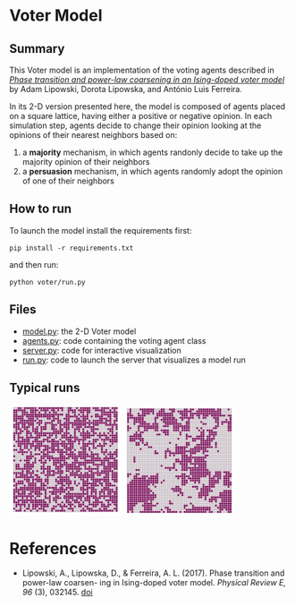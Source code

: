 # Voter Model

## Summary

This Voter model is an implementation of the voting agents described in [*Phase transition and power-law coarsening in an Ising-doped voter model*](https://journals.aps.org/pre/abstract/10.1103/PhysRevE.96.032145) by Adam Lipowski, Dorota Lipowska, and António Luis Ferreira.

In its 2-D version presented here, the model is composed of agents placed on a square lattice, having either a positive or negative opinion. In each simulation step, agents decide to change their opinion looking at the opinions of their nearest neighbors based on:

1) a **majority** mechanism, in which agents randonly decide to take up the majority opinion of their neighbors
2) a **persuasion** mechanism, in which agents randomly adopt the opinion of one of their neighbors

## How to run

To launch the model install the requirements first:
```
pip install -r requirements.txt
```

and then run:
```
python voter/run.py
```

## Files

- [model.py](model.py): the 2-D Voter model
- [agents.py](agents.py): code containing the voting agent class 
- [server.py](server.py): code for interactive visualization
- [run.py](run.py): code to launch the server that visualizes a model run

## Typical runs
<img src="../plots/tyical_runs/persuasion.png" alt="dashboard" width="200"/> <img src="../plots/tyical_runs/majority.png" alt="dashboard" width="200"/> 

# References

- Lipowski, A., Lipowska, D., & Ferreira, A. L. (2017). Phase transition and power-law coarsen-
ing in Ising-doped voter model. *Physical Review E, 96* (3), 032145. [doi](https://doi.org/10.1103/PhysRevE.96.032145)
